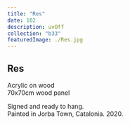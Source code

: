 ```yaml
---
title: "Res"
date: 102
description: uvOff
collection: "b33"
featuredImage: ./Res.jpg
---
```


## Res

Acrylic on wood<br/>
70x70cm wood panel

Signed and ready to hang.<br/>
Painted in Jorba Town, Catalonia. 2020.